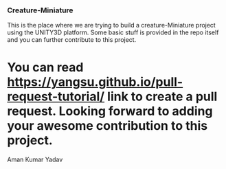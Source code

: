 
### Creature-Miniature
This is the place where we are trying to build a creature-Miniature project using the UNITY3D platform. Some basic stuff is provided in the repo itself and you can further contribute to this project.

# You can read https://yangsu.github.io/pull-request-tutorial/ link to create a pull request. Looking forward to adding your awesome contribution to this project.


Aman Kumar Yadav
